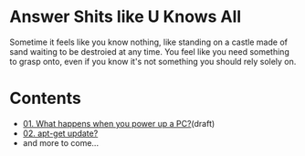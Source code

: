 # Answer Shits like U Knows All
Sometime it feels like you know nothing, like standing on a castle made of sand waiting to be destroied at any time. You feel like you need something to grasp onto, even if you know it's not something you should rely solely on.

# Contents
- [01. What happens when you power up a PC?](/LINUX_BOOT.md)(draft)
- [02. apt-get update?](/PACKAGE_MANAGER.md)
- and more to come...
